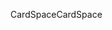 <span data-ttu-id="cb294-101">CardSpace</span><span class="sxs-lookup"><span data-stu-id="cb294-101">CardSpace</span></span>